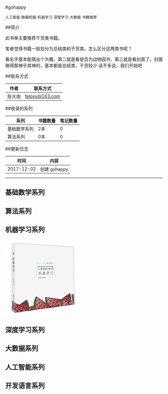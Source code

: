 
#gohappy

`人工智能` `数据挖掘` `机器学习` `深度学习` `大数据` `书籍推荐`








##简介

此书单主要推荐干货类书籍。

笔者觉得书籍一般划分为总结类和干货类。怎么区分这两类书呢？
  
看名字基本能猜出个大概，第二就是看是否为动物园书，第三就是看封面了。封面做得那神乎其神的，基本都是总结类，干货较少
话不多说，我们开始吧


##联系方式

作者|联系方式
---|---
陈大炮|feloxx@163.com


##收录的系列

系列|书籍数量|笔记数量
---|---|---
基础数学系列|2本|0
算法系列|0本|0


##更新日志

时间|内容
---|---
2017-12-02|创建 gohappy


---


## 基础数学系列

## 算法系列

## 机器学习系列

![](./images/xiguashu.jpg)


## 深度学习系列

## 大数据系列

## 人工智能系列

## 开发语言系列





